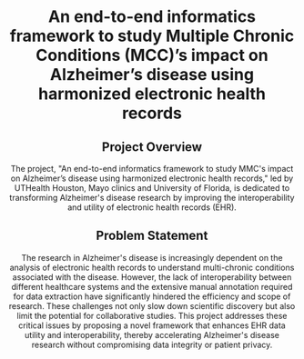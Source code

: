 <div align="center">

# An end-to-end informatics framework to study Multiple Chronic Conditions (MCC)’s impact on Alzheimer’s disease using harmonized electronic health records

## Project Overview
The project, "An end-to-end informatics framework to study MMC's impact on Alzheimer’s disease using harmonized electronic health records," led by UTHealth Houston, Mayo clinics and University of Florida, is dedicated to transforming Alzheimer's disease research by improving the interoperability and utility of electronic health records (EHR). 

## Problem Statement
The research in Alzheimer's disease is increasingly dependent on the analysis of electronic health records to understand multi-chronic conditions associated with the disease. However, the lack of interoperability between different healthcare systems and the extensive manual annotation required for data extraction have significantly hindered the efficiency and scope of research. These challenges not only slow down scientific discovery but also limit the potential for collaborative studies. This project addresses these critical issues by proposing a novel framework that enhances EHR data utility and interoperability, thereby accelerating Alzheimer's disease research without compromising data integrity or patient privacy.


</div>
